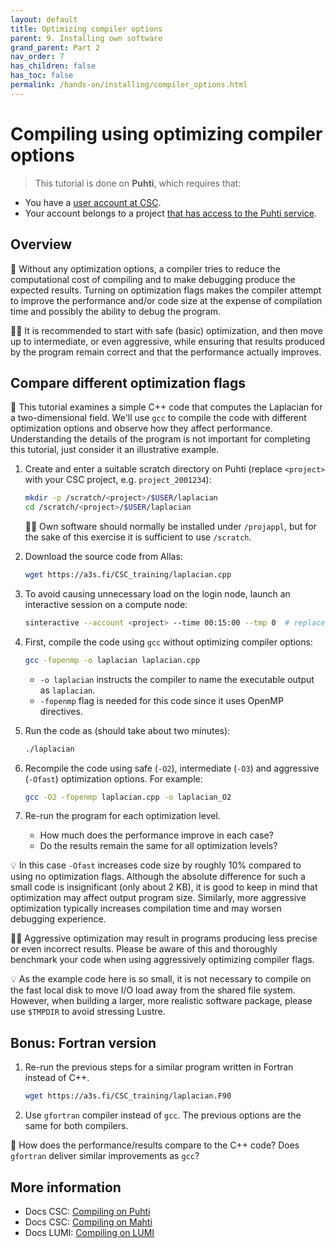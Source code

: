 ```yaml
---
layout: default
title: Optimizing compiler options
parent: 9. Installing own software
grand_parent: Part 2
nav_order: 7
has_children: false
has_toc: false
permalink: /hands-on/installing/compiler_options.html
---
```


# Compiling using optimizing compiler options

> This tutorial is done on **Puhti**, which requires that:

- You have a [user account at CSC](https://docs.csc.fi/accounts/how-to-create-new-user-account/).
- Your account belongs to a project [that has access to the Puhti service](https://docs.csc.fi/accounts/how-to-add-service-access-for-project/).

## Overview

💭 Without any optimization options, a compiler tries to reduce the
computational cost of compiling and to make debugging produce the expected
results. Turning on optimization flags makes the compiler attempt to improve
the performance and/or code size at the expense of compilation time and
possibly the ability to debug the program.

☝🏻 It is recommended to start with safe (basic) optimization, and then move up
to intermediate, or even aggressive, while ensuring that results produced by
the program remain correct and that the performance actually improves.

## Compare different optimization flags

💬 This tutorial examines a simple C++ code that computes the Laplacian for a
two-dimensional field. We'll use `gcc` to compile the code with different
optimization options and observe how they affect performance. Understanding
the details of the program is not important for completing this tutorial, just
consider it an illustrative example.

1. Create and enter a suitable scratch directory on Puhti (replace `<project>`
   with your CSC project, e.g. `project_2001234`):

   ```bash
   mkdir -p /scratch/<project>/$USER/laplacian
   cd /scratch/<project>/$USER/laplacian
   ```

   ☝🏻 Own software should normally be installed under `/projappl`, but for the
   sake of this exercise it is sufficient to use `/scratch`.

2. Download the source code from Allas:

   ```bash
   wget https://a3s.fi/CSC_training/laplacian.cpp
   ```

3. To avoid causing unnecessary load on the login node, launch an interactive
   session on a compute node:

   ```bash
   sinteractive --account <project> --time 00:15:00 --tmp 0  # replace <project> with your CSC project, e.g. project_2001234
   ```

4. First, compile the code using `gcc` without optimizing compiler options:
   
   ```bash
   gcc -fopenmp -o laplacian laplacian.cpp
   ```

   - `-o laplacian` instructs the compiler to name the executable output as
     `laplacian`.
   - `-fopenmp` flag is needed for this code since it uses OpenMP directives.

5. Run the code as (should take about two minutes):

   ```bash
   ./laplacian
   ```

6. Recompile the code using safe (`-O2`), intermediate (`-O3`) and aggressive
   (`-Ofast`) optimization options. For example:

   ```bash
   gcc -O2 -fopenmp laplacian.cpp -o laplacian_O2
   ```

7. Re-run the program for each optimization level.
   - How much does the performance improve in each case?
   - Do the results remain the same for all optimization levels?

💡 In this case `-Ofast` increases code size by roughly 10% compared to using
no optimization flags. Although the absolute difference for such a small code
is insignificant (only about 2 KB), it is good to keep in mind that
optimization may affect output program size. Similarly, more aggressive
optimization typically increases compilation time and may worsen debugging
experience.

☝🏻 Aggressive optimization may result in programs producing less precise or
even incorrect results. Please be aware of this and thoroughly benchmark your
code when using aggressively optimizing compiler flags.

💡 As the example code here is so small, it is not necessary to compile on the
fast local disk to move I/O load away from the shared file system. However,
when building a larger, more realistic software package, please use `$TMPDIR`
to avoid stressing Lustre.

## Bonus: Fortran version

1. Re-run the previous steps for a similar program written in Fortran instead
of C++.

   ```bash
   wget https://a3s.fi/CSC_training/laplacian.F90
   ```

1. Use `gfortran` compiler instead of `gcc`. The previous options are the same
   for both compilers.

💭 How does the performance/results compare to the C++ code? Does `gfortran`
deliver similar improvements as `gcc`?

## More information

- Docs CSC: [Compiling on Puhti](https://docs.csc.fi/computing/compiling-puhti/)
- Docs CSC: [Compiling on Mahti](https://docs.csc.fi/computing/compiling-mahti/)
- Docs LUMI: [Compiling on LUMI](https://docs.lumi-supercomputer.eu/development/)
